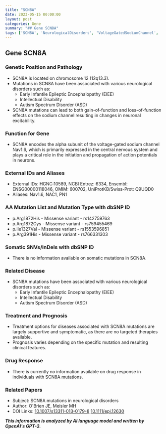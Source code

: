 ```yaml
---
title: "SCN8A"
date: 2023-05-15 00:00:00
layout: post
categories: Gene
summary: "## Gene SCN8A"
tags: ['SCN8A', 'NeurologicalDisorders', 'VoltageGatedSodiumChannel', 'EIEE', 'IntellectualDisability', 'AutismSpectrumDisorder', 'MissenseVariant', 'SupportiveTreatment']
---
```


## Gene SCN8A

### Genetic Position and Pathology

- SCN8A is located on chromosome 12 (12q13.3).
- Mutations in SCN8A have been associated with various neurological disorders such as:
    - Early Infantile Epileptic Encephalopathy (EIEE)
    - Intellectual Disability
    - Autism Spectrum Disorder (ASD)
- SCN8A mutations can lead to both gain-of-function and loss-of-function effects on the sodium channel resulting in changes in neuronal excitability.

### Function for Gene

- SCN8A encodes the alpha subunit of the voltage-gated sodium channel Nav1.6, which is primarily expressed in the central nervous system and plays a critical role in the initiation and propagation of action potentials in neurons.

### External IDs and Aliases

- External IDs: HGNC:10589, NCBI Entrez: 6334, Ensembl: ENSG00000118046, OMIM: 600702, UniProtKB/Swiss-Prot: Q9UQD0
- Aliases: Nav1.6, NAC1, PN1

### AA Mutation List and Mutation Type with dbSNP ID

- p.Arg1872His - Missense variant - rs142759763
- p.Arg1872Cys - Missense variant - rs759455469
- p.Ile1327Val - Missense variant - rs1553596851
- p.Arg391His - Missense variant - rs766331303 

### Somatic SNVs/InDels with dbSNP ID

- There is no information available on somatic mutations in SCN8A.

### Related Disease

- SCN8A mutations have been associated with various neurological disorders such as:
    - Early Infantile Epileptic Encephalopathy (EIEE)
    - Intellectual Disability
    - Autism Spectrum Disorder (ASD)

### Treatment and Prognosis

- Treatment options for diseases associated with SCN8A mutations are largely supportive and symptomatic, as there are no targeted therapies available.
- Prognosis varies depending on the specific mutation and resulting clinical features.

### Drug Response

- There is currently no information available on drug response in individuals with SCN8A mutations.

### Related Papers

- Subject: SCN8A mutations in neurological disorders
- Author: O'Brien JE, Meisler MH
- DOI Links: [10.1007/s13311-013-0179-8]([Click](https://doi.org/10.1007/s13311-013-0179-8),) [10.1111/epi.12630]([Click](https://doi.org/10.1111/epi.12630))

**_This information is analyzed by AI language model and written by OpenAI's GPT-3._**